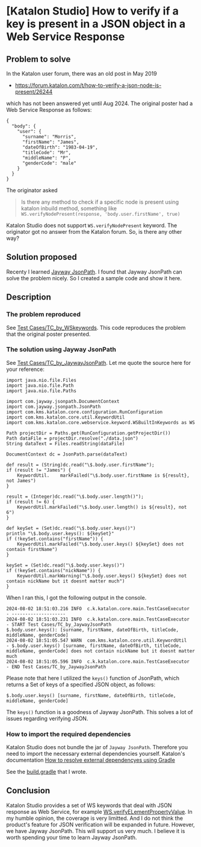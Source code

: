 # [Katalon Studio] How to verify if a key is present in a JSON object in a Web Service Response

## Problem to solve

In the Katalon user forum, there was an old post in May 2019

- https://forum.katalon.com/t/how-to-verify-a-json-node-is-present/26244

which has not been answered yet until Aug 2024. The original poster had a Web Service Response as follows:

```
{
  "body": {
    "user": {
      "surname": "Morris",
      "firstName": "James",
      "dateOfBirth": "1983-04-19",
      "titleCode": "Mr",
      "middleName": "P",
      "genderCode": "male"
    }
  }
}
```

The originator asked

>Is there any method to check if a specific node is present using katalon inbuild method, something like `WS.verifyNodePresent(response, 'body.user.firstName', true)`

Katalon Studio does not support `WS.verifyNodePresent` keyword. The originator got no answer from the Katalon forum. So, is there any other way?

## Solution proposed

Recenty I learned [Jayway JsonPath](https://github.com/json-path/JsonPath). I found that Jayway JsonPath can solve the problem nicely. So I created a sample code and show it here.

## Description

### The problem reproduced

See [Test Cases/TC_by_WSkeywords](https://github.com/kazurayam/HowToVerifyJsonIfObjectKeyIsPresent/blob/master/Scripts/TC_by_WSkeywords/Script1722590244566.groovy). This code reproduces the problem that the original poster presented.

### The solution using Jayway JsonPath

See [Test Cases/TC_by_JaywayJsonPath](https://github.com/kazurayam/HowToVerifyJsonIfObjectKeyIsPresent/blob/master/Scripts/TC_by_JaywayJsonPath/Script1722590259600.groovy). Let me quote the source here for your reference:

```
import java.nio.file.Files
import java.nio.file.Path
import java.nio.file.Paths

import com.jayway.jsonpath.DocumentContext
import com.jayway.jsonpath.JsonPath
import com.kms.katalon.core.configuration.RunConfiguration
import com.kms.katalon.core.util.KeywordUtil
import com.kms.katalon.core.webservice.keyword.WSBuiltInKeywords as WS

Path projectDir = Paths.get(RunConfiguration.getProjectDir())
Path dataFile = projectDir.resolve("./data.json")
String dataText = Files.readString(dataFile)

DocumentContext dc = JsonPath.parse(dataText)

def result = (String)dc.read("\$.body.user.firstName");
if (result != "James") {
	KeywordUtil.	markFailed("\$.body.user.firstName is ${result}, not James")
}

result = (Integer)dc.read("\$.body.user.length()");
if (result != 6) {
	KeywordUtil.markFailed("\$.body.user.length() is ${result}, not 6")
}

def keySet = (Set)dc.read("\$.body.user.keys()")
println "\$.body.user.keys(): ${keySet}"
if (!keySet.contains("firstName")) {
	KeywordUtil.markFailed("\$.body.user.keys() ${keySet} does not contain firstName")
}

keySet = (Set)dc.read("\$.body.user.keys()")
if (!keySet.contains("nickName")) {
	KeywordUtil.markWarning("\$.body.user.keys() ${keySet} does not contain nickName but it doesnt matter much")
}
```

When I ran this, I got the following output in the console.

```
2024-08-02 18:51:03.216 INFO  c.k.katalon.core.main.TestCaseExecutor   - --------------------
2024-08-02 18:51:03.231 INFO  c.k.katalon.core.main.TestCaseExecutor   - START Test Cases/TC_by_JaywayJsonPath
$.body.user.keys(): [surname, firstName, dateOfBirth, titleCode, middleName, genderCode]
2024-08-02 18:51:05.547 WARN  com.kms.katalon.core.util.KeywordUtil    - $.body.user.keys() [surname, firstName, dateOfBirth, titleCode, middleName, genderCode] does not contain nickName but it doesnt matter much
2024-08-02 18:51:05.596 INFO  c.k.katalon.core.main.TestCaseExecutor   - END Test Cases/TC_by_JaywayJsonPath
```

Please note that here I utilized the `keys()` function of JsonPath, which returns a Set of keys of a specified JSON object, as follows:

```
$.body.user.keys() [surname, firstName, dateOfBirth, titleCode, middleName, genderCode]
```

The `keys()` function is a goodness of Jayway JsonPath. This solves a lot of issues regarding verifying JSON.

### How to import the required dependencies

Katalon Studio does not bundle the jar of `Jayway JsonPath`. Therefore you need to import the necessary external dependencies yourself. Katalon's documentation [How to resolve external dependencyes using Gradle](https://docs.katalon.com/katalon-platform/plugins-and-add-ons/katalon-store/katalon-studio-plugins/how-to-resolve-external-dependencies-for-a-plugin-in-katalon-studio)

See the [build.gradle](https://github.com/kazurayam/HowToVerifyJsonIfObjectKeyIsPresent/blob/master/build.gradle) that I wrote.


## Conclusion

Katalon Studio provides a set of WS keywords that deal with JSON response as Web Service, for example [WS.verifyELementPropertyValue](https://docs.katalon.com/katalon-studio/keywords/keyword-description-in-katalon-studio/web-service-keywords/ws-verify-element-property-value). In my humble opinion, the coverage is very limitted. And I do not think the product's feature for JSON verification will be expanded in future. However, we have Jayway JsonPath. This will support us very much. I believe it is worth spending your time to learn Jayway JsonPath.
